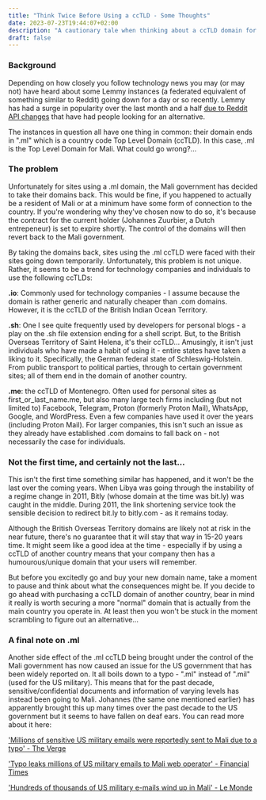 ```yaml
---
title: "Think Twice Before Using a ccTLD - Some Thoughts"
date: 2023-07-23T19:44:07+02:00
description: "A cautionary tale when thinking about a ccTLD domain for your personal site or business"
draft: false
---
```

### Background

Depending on how closely you follow technology news you may (or may not) have heard about some Lemmy instances (a federated equivalent of something similar to Reddit) going down for a day or so recently. Lemmy has had a surge in popularity over the last month and a half [due to Reddit API changes](https://techcrunch.com/2023/07/04/reddit-braces-for-life-after-api-changes/) that have had people looking for an alternative. 

The instances in question all have one thing in common: their domain ends in ".ml" which is a country code Top Level Domain (ccTLD). In this case, .ml is the Top Level Domain for Mali. What could go wrong?...

###  The problem

Unfortunately for sites using a .ml domain, the Mali government has decided to take their domains back. This would be fine, if you happened to actually be a resident of Mali or at a minimum have some form of connection to the country. If you're wondering why they've chosen now to do so, it's because the contract for the current holder (Johannes Zuurbier, a Dutch entrepeneur) is set to expire shortly. The control of the domains will then revert back to the Mali government.

By taking the domains back, sites using the .ml ccTLD were faced with their sites going down temporarily. Unfortunately, this problem is not unique. Rather, it seems to be a trend for technology companies and individuals to use the following ccTLDs:

**.io**: Commonly used for technology companies - I assume because the domain is rather generic and naturally cheaper than .com domains. However, it is the ccTLD of the British Indian Ocean Territory.

**.sh**: One I see quite frequently used by developers for personal blogs - a play on the .sh file extension ending for a shell script. But, to the British Overseas Territory of Saint Helena, it's their ccTLD... Amusingly, it isn't just individuals who have made a habit of using it - entire states have taken a liking to it. Specifically, the German federal state of Schleswig-Holstein. From public transport to political parties, through to certain government sites; all of them end in the domain of another country.

**.me**:  the ccTLD of Montenegro. Often used for personal sites as first_or_last_name.me, but also many large tech firms including (but not limited to) Facebook, Telegram, Proton (formerly Proton Mail), WhatsApp, Google, and WordPress. Even a few companies have used it over the years (including Proton Mail). For larger companies, this isn't such an issue as they already have established .com domains to fall back on - not necessarily the case for individuals.

### Not the first time, and certainly not the last...

This isn't the first time something similar has happened, and it won't be the last over the coming years. When Libya was going through the instability of a regime change in 2011, Bitly (whose domain at the time was bit.ly) was caught in the middle. During 2011, the link shortening service took the sensible decision to redirect bit.ly to bitly.com - as it remains today.

Although the British Overseas Territory domains are likely not at risk in the near future, there's no guarantee that it will stay that way in 15-20 years time. It might seem like a good idea at the time - especially if by using a ccTLD of another country means that your company then has a humourous/unique domain that your users will remember. 

But before you excitedly go and buy your new domain name, take a moment to pause and think about what the consequences might be. If you decide to go ahead with purchasing a ccTLD domain of another country, bear in mind it really is worth securing a more "normal" domain that is actually from the main country you operate in. At least then you won't be stuck in the moment scrambling to figure out an alternative...

### A final note on .ml

Another side effect of the .ml ccTLD being brought under the control of the Mali government has now caused an issue for the US government that has been widely reported on. It all boils down to a typo - ".ml" instead of ".mil" (used for the US military). This means that for the past decade, sensitive/confidential documents and information of varying levels has instead been going to Mali. Johannes (the same one mentioned earlier) has apparently brought this up many times over the past decade to the US government but it seems to have fallen on deaf ears. You can read more about it here:

['Millions of sensitive US military emails were reportedly sent to Mali due to a typo' - The Verge](https://www.theverge.com/2023/7/17/23797379/mali-ml-typo-us-military-emails-leak)

['Typo leaks millions of US military emails to Mali web operator' - Financial Times](https://www.ft.com/content/ab62af67-ed2a-42d0-87eb-c762ac163cf0)

['Hundreds of thousands of US military e-mails wind up in Mali' - Le Monde](https://www.lemonde.fr/en/pixels/article/2023/07/19/hundreds-of-thousands-of-us-military-e-mails-wind-up-in-mali_6058822_14.html)




